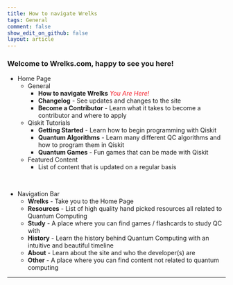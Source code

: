 ```yaml
---
title: How to navigate Wrelks
tags: General
comment: false
show_edit_on_github: false
layout: article
---
```


### Welcome to Wrelks.com, happy to see you here!

- Home Page
    - General
        - **How to navigate Wrelks** <red><i>You Are Here!</i></red>
        - **Changelog** - See updates and changes to the site
        - **Become a Contributor** - Learn what it takes to become a contributor and where to apply
    - Qiskit Tutorials
        - **Getting Started** - Learn how to begin programming with Qiskit
        - **Quantum Algorithms** - Learn many different QC algorithms and how to program them in Qiskit
        - **Quantum Games** - Fun games that can be made with Qiskit
    - Featured Content 
        - List of content that is updated on a regular basis

<br>

- Navigation Bar 
    - **Wrelks** - Take you to the Home Page
    - **Resources** - List of high quality hand picked resources all related to Quantum Computing 
    - **Study** - A place where you can find games / flashcards to study QC with
    - **History** - Learn the history behind Quantum Computing with an intuitive and beautiful timeline 
    - **About** - Learn about the site and who the developer(s) are
    - **Other** - A place where you can find content not related to quantum computing

---

<!--[Back](https://wrelks.com){:.button.button--primary.button--rounded} may come in handy later-->

<style>
green {
    color: #52c41a;
}
orange {
    color: #fa8c16;
}
red {
    color: #f5222d;
}
</style>